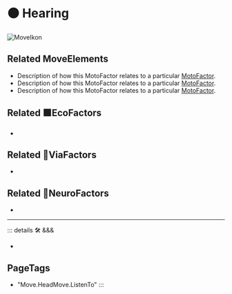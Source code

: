 
# 🟠 <move>Hearing</move>

![MoveIkon](/Move/Move_Ikon.png)











## Related <move>MoveElements</move>

- Description of how this MotoFactor relates to a particular [<move>MotoFactor</move>](/encyclopedia/Move/MotoOverview).
- Description of how this MotoFactor relates to a particular [<move>MotoFactor</move>](/encyclopedia/Move/MotoOverview).
- Description of how this MotoFactor relates to a particular [<move>MotoFactor</move>](/encyclopedia/Move/MotoOverview).

## Related 🟩<eko>EcoFactors</eko>

-

## Related 🔻<via>ViaFactors</via>

-

## Related 💜<psike>NeuroFactors</psike>

-  



---

<!-- =================================================== -->
<!-- =================================================== -->
<!-- =================================================== -->
<!-- =================================================== -->
<!-- =================================================== -->
::: details 🛠 <dev>&&&</dev>

-

<h2>PageTags</h2>

- "Move.HeadMove.ListenTo"
:::
